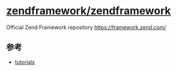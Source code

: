 # [zendframework/zendframework](https://github.com/zendframework/zendframework)

Official Zend Framework repository https://framework.zend.com/

## 参考

* [tutorials](https://docs.zendframework.com/tutorials)

